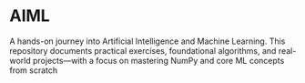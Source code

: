 # AIML
A hands-on journey into Artificial Intelligence and Machine Learning. This repository documents practical exercises, foundational algorithms, and real-world projects—with a focus on mastering NumPy and core ML concepts from scratch
